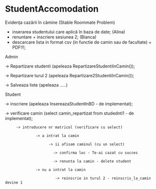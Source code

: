 # StudentAccomodation
Evidența cazării în cămine (Stable Roommate Problem)

- inserarea studentului care aplică în baza de date; (Alina)
- renuntare + inscriere sesiunea 2; (Bianca)
- descarcare lista in format csv (in functie de camin sau de facultate) + PDF!!!;

Admin

-> Repartizare studenti (apeleaza RepartizareStudentiInCamin());

-> Repartizare turul 2 (apeleaza Repartizare2StudentiInCamin());

-> Salveaza liste (apeleaza .....)



Student

-> inscriere (apeleaza InsereazaStudentInBD - de implementat);

-> verificare camin (select camin_repartizat from studednti1 - de implementat);

         -> introducere nr matricol (verificare cu select)
         
                  -> a intrat la camin
                  
                        -> ii afisam caminul (cu un select)
                        
                          -> confirma loc - Te-ai cazat cu succes
                          
                          -> renunta la camin - delete student
                          
                  -> nu a intrat la camin
                  
                           -> reinscrie in turul 2 - reinscris_la_camin devine 1




